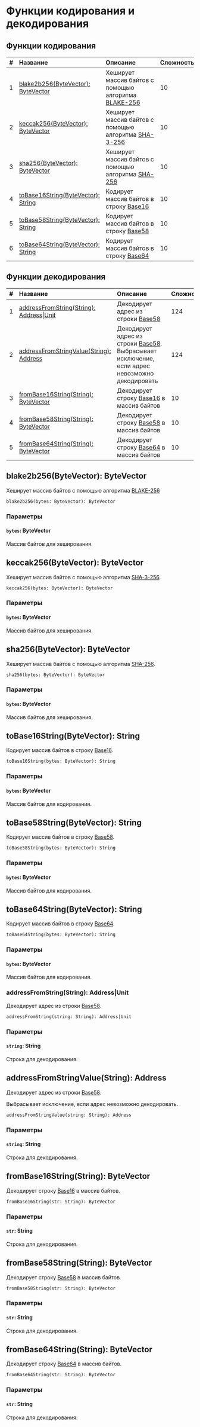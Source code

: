 # Функции кодирования и декодирования

## Функции кодирования

| # | Название | Описание | Сложность |
| :--- | :--- | :--- | :--- |
| 1 | [blake2b256(ByteVector): ByteVector](#blake2b256) | Хеширует массив байтов с помощью алгоритма [BLAKE-256](https://ru.wikipedia.org/wiki/BLAKE_(хеш-функция)) | 10 |
| 2 | [keccak256(ByteVector): ByteVector](#keccak256) | Хеширует массив байтов с помощью алгоритма [SHA-3-256](https://ru.wikipedia.org/wiki/SHA-3) | 10 |
| 3 | [sha256(ByteVector): ByteVector](#sha256) | Хеширует массив байтов с помощью алгоритма [SHA-256](https://ru.wikipedia.org/wiki/SHA-2) | 10 |
| 4 | [toBase16String(ByteVector): String](#to-base-16-string) | Кодирует массив байтов в строку [Base16](https://ru.wikipedia.org/wiki/Шестнадцатеричная_система_счисления) | 10 |
| 5 | [toBase58String(ByteVector): String](#to-base-58-string) | Кодирует массив байтов в строку [Base58](https://ru.wikipedia.org/wiki/Base58) | 10 |
| 6 | [toBase64String(ByteVector): String](#to-base-64-string) | Кодирует массив байтов в строку [Base64](https://ru.wikipedia.org/wiki/Base64) | 10 |

## Функции декодирования

| # | Название | Описание | Сложность |
| :--- | :--- | :--- | :--- |
| 1 | [addressFromString(String): Address&#124;Unit](#address-from-string)| Декодирует адрес из строки [Base58](https://ru.wikipedia.org/wiki/Base58) | 124 |
| 2 | [addressFromStringValue(String): Address](#address-from-string-value) | Декодирует адрес из строки [Base58](https://ru.wikipedia.org/wiki/Base58).<br>Выбрасывает исключение, если адрес невозможно декодировать | 124 |
| 3 | [fromBase16String(String): ByteVector](#from-base-16-string) | Декодирует строку [Base16](https://ru.wikipedia.org/wiki/Шестнадцатеричная_система_счисления) в массив байтов | 10 |
| 4 | [fromBase58String(String): ByteVector](#from-base-58-string) | Декодирует строку [Base58](https://ru.wikipedia.org/wiki/Base58) в массив байтов | 10 |
| 5 | [fromBase64String(String): ByteVector](#from-base-64-string)| Декодирует строку [Base64](https://ru.wikipedia.org/wiki/Base64) в массив байтов | 10 |

## blake2b256(ByteVector): ByteVector<a id="blake2b256"></a>

Хеширует массив байтов с помощью алгоритма [BLAKE-256](https://ru.wikipedia.org/wiki/BLAKE_(хеш-функция))

```ride
blake2b256(bytes: ByteVector): ByteVector
```

### Параметры

#### `bytes`: ByteVector

Массив байтов для хеширования.

## keccak256(ByteVector): ByteVector<a id="keccak256"></a>

Хеширует массив байтов с помощью алгоритма [SHA-3-256](https://ru.wikipedia.org/wiki/SHA-3).

```ride
keccak256(bytes: ByteVector): ByteVector
```

### Параметры

#### `bytes`: ByteVector

Массив байтов для хеширования.

## sha256(ByteVector): ByteVector<a id="sha256"></a>

Хеширует массив байтов с помощью алгоритма [SHA-256](https://ru.wikipedia.org/wiki/SHA-2).

```ride
sha256(bytes: ByteVector): ByteVector
```

### Параметры

#### `bytes`: ByteVector

Массив байтов для хеширования.

## toBase16String(ByteVector): String<a id="to-base-16-string"></a>

Кодирует массив байтов в строку [Base16](https://ru.wikipedia.org/wiki/Шестнадцатеричная_система_счисления).

```ride
toBase16String(bytes: ByteVector): String
```

### Параметры

#### `bytes`: ByteVector

Массив байтов для кодирования.

## toBase58String(ByteVector): String<a id="to-base-58-string"></a>

Кодирует массив байтов в строку [Base58](https://ru.wikipedia.org/wiki/Base58).

```ride
toBase58String(bytes: ByteVector): String
```

### Параметры

#### `bytes`: ByteVector

Массив байтов для кодирования.

## toBase64String(ByteVector): String<a id="to-base-64-string"></a>

Кодирует массив байтов в строку [Base64](https://ru.wikipedia.org/wiki/Base64).

```ride
toBase64String(bytes: ByteVector): String
```

### Параметры

#### `bytes`: ByteVector

Массив байтов для кодирования.

### addressFromString(String): Address|Unit<a id="address-from-string"></a>

Декодирует адрес из строки [Base58](https://ru.wikipedia.org/wiki/Base58).

```ride
addressFromString(string: String): Address|Unit
```

### Параметры

#### `string`: String

Строка для декодирования.

## addressFromStringValue(String): Address <a id="address-from-string-value"></a>

Декодирует адрес из строки [Base58](https://ru.wikipedia.org/wiki/Base58).

Выбрасывает исключение, если адрес невозможно декодировать.

```ride
addressFromStringValue(string: String): Address
```

### Параметры

#### `string`: String

Строка для декодирования.

## fromBase16String(String): ByteVector<a id="from-base-16-string"></a>

Декодирует строку [Base16](https://ru.wikipedia.org/wiki/Шестнадцатеричная_система_счисления) в массив байтов.

```ride
fromBase16String(str: String): ByteVector
```

### Параметры

#### `str`: String

Строка для декодирования.

## fromBase58String(String): ByteVector<a id="from-base-58-string"></a>

Декодирует строку [Base58](https://ru.wikipedia.org/wiki/Base58) в массив байтов.

```ride
fromBase58String(str: String): ByteVector
```

### Параметры

#### `str`: String

Строка для декодирования.

## fromBase64String(String): ByteVector<a id="from-base-64-string"></a>

Декодирует строку [Base64](https://ru.wikipedia.org/wiki/Base64) в массив байтов.

```ride
fromBase64String(str: String): ByteVector
```

### Параметры

#### `str`: String

Строка для декодирования.
